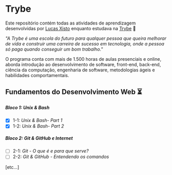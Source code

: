 # Trybe

Este repositório contém todas as atividades de aprendizagem desenvolvidas por [Lucas Xisto](https://www.linkedin.com/in/lucasmxisto/) enquanto estudava na [Trybe](https://www.betrybe.com/) :rocket:

_"A Trybe é uma escola do futuro para qualquer pessoa que queira melhorar de vida e construir uma carreira de sucesso em tecnologia, onde a pessoa só paga quando conseguir um bom trabalho."_

O programa conta com mais de 1.500 horas de aulas presenciais e online, aborda introdução ao desenvolvimento de software, front-end, back-end, ciência da computação, engenharia de software, metodologias ágeis e habilidades comportamentais.

## Fundamentos do Desenvolvimento Web :hourglass_flowing_sand:

##### Bloco 1: Unix & Bash 

- [X] 1-1: _Unix & Bash- Part 1_
- [X] 1-2: _Unix & Bash- Part 2_

##### Bloco 2: Git & GitHub e Internet 

- [ ] 2-1: _Git - O que é e para que serve?_
- [ ] 2-2: _Git & GitHub - Entendendo os comandos_

[etc...]